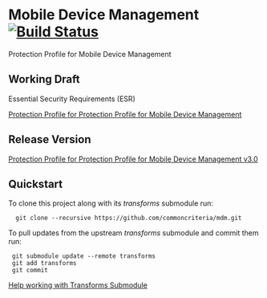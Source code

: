 Mobile Device Management [![Build Status](https://travis-ci.org/commoncriteria/mdm.svg?branch=master)](https://travis-ci.org/commoncriteria/mdm)
===========

Protection Profile for Mobile Device Management


## Working Draft
Essential Security Requirements (ESR)

[Protection Profile for Protection Profile for Mobile Device Management](http://common-criteria.rhcloud.com/mdm/output/mdm-release.html)

## Release Version
[Protection Profile for Protection Profile for Mobile Device Management v3.0](https://www.niap-ccevs.org/Profile/Info.cfm?id=392)

## Quickstart
To clone this project along with its _transforms_ submodule run:

````
  git clone --recursive https://github.com/commoncriteria/mdm.git
````
To pull updates from the upstream _transforms_ submodule and commit them run:
````
 git submodule update --remote transforms
 git add transforms
 git commit
````

[Help working with Transforms Submodule](https://github.com/commoncriteria/transforms/wiki/Working-with-Transforms-as-a-Submodule)
